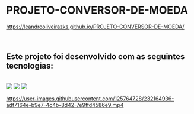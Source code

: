 # PROJETO-CONVERSOR-DE-MOEDA

https://leandrooliveirazks.github.io/PROJETO-CONVERSOR-DE-MOEDA/

<br>

<h2>Este projeto foi desenvolvido com as seguintes tecnologias:</h2>
<br>

 <img src="https://img.shields.io/badge/HTML5-E34F26?style=for-the-badge&logo=html5&logoColor=white" >

 <img src="https://img.shields.io/badge/CSS3-1572B6?style=for-the-badge&logo=css3&logoColor=white" >  

<img src="https://img.shields.io/badge/JavaScript-323330?style=for-the-badge&logo=javascript&logoColor=F7DF1E">

https://user-images.githubusercontent.com/125764728/232164936-adf7164e-b9e7-4c4b-8d42-7e9ffd4586e9.mp4

